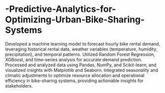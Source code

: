 # -Predictive-Analytics-for-Optimizing-Urban-Bike-Sharing-Systems
Developed a machine learning model to forecast hourly bike rental demand, leveraging historical rental data, weather variables (temperature, humidity, precipitation), and temporal patterns. Utilized Random Forest Regression, XGBoost, and time-series analysis for accurate demand prediction. Processed and analyzed data using Pandas, NumPy, and Scikit-learn, and visualized insights with Matplotlib and Seaborn. Integrated seasonality and climatic adjustments to optimize resource allocation and operational efficiency in bike-sharing systems, providing actionable insights for stakeholders.
